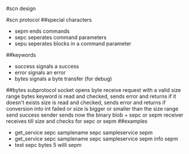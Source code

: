 #scn design


#scn protocol
##special characters
* sepm ends commands
* sepc seperates command parameters
* sepu seperates blocks in a command parameter

##keywords
* success signals a success 
* error signals an error
* bytes signals a byte transfer (for debug)

##bytes subprotocol
socket opens byte receive request with a valid size range
bytes keyword is read and checked, sends error and returns if it doesn't exists
size is read and checked, sends error and returns if conversion into int failed or size is bigger or smaller than the size range
send success
sender sends now the binary blob + sepc or sepm
receiver receives till size and checks for sepc or sepm
##examples
* get_service sepc samplename sepc sampleservice sepm
* get_service sepc samplename sepc sampleservice sepm info sepm
* test sepc bytes 5 <waits for a success> willi sepm 



